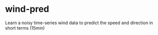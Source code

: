 # wind-pred
Learn a noisy time-series wind data to predict the speed and direction in short terms (15min)
